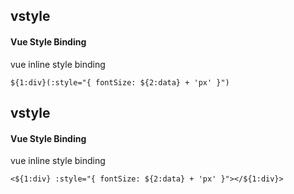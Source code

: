 ## vstyle
#### Vue Style Binding
vue inline style binding
```vue-pug
${1:div}(:style="{ fontSize: ${2:data} + 'px' }")
```

## vstyle
#### Vue Style Binding
vue inline style binding
```
<${1:div} :style="{ fontSize: ${2:data} + 'px' }"></${1:div}>
```